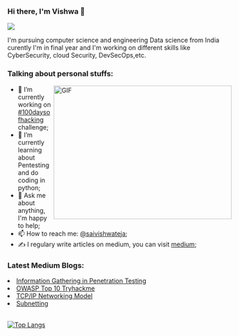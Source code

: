 
### Hi there, I'm Vishwa 👋
<a href="www.linkedin.com/in/sai-vishwa-teja-03vt05"><img src="https://img.shields.io/badge/-LinkedIn-0072b1?&style=for-the-badge&logo=linkedin&logoColor=white" /></a>

I'm pursuing computer science and engineering Data science from India curently I'm in final year and I'm working on different skills like CyberSecurity, cloud Security, DevSecOps,etc.
<h3>Talking about personal stuffs:</h1>
<!--
**Vishwateja03/Vishwateja03** is a ✨ _special_ ✨ repository because its `README.md` (this file) appears on your GitHub profile.
Here are some ideas to get you started:
 -->
<img  align="right" alt="GIF" src="https://media1.giphy.com/media/qgQUggAC3Pfv687qPC/giphy.gif?cid=ecf05e47udtdqaagnecg7mfu3mtvtvc90zvz2sjugyuoezd0&rid=giphy.gif&ct=g" width="400" height="300"/>

- 🔭 I’m currently working on <a href="https://3xabyt3.medium.com/list/100daysofhacking-challenge-3db6061da4b1">#100daysofhacking</a> challenge;
- 🌱 I’m currently learning about Pentesting and do coding in python;
- 💬 Ask me about anything, I'm happy to help;
- 📫 How to reach me: <a href="www.linkedin.com/in/sai-vishwa-teja-03vt05"  target="_blank" >@saivishwateja</a>;
- ✍️ I regulary write articles on medium, you can visit <a href="3xabyt3.medium.com" target="_blank" >medium</a>;
<!-- - 😄 Pronouns: ...
- ⚡ Fun fact: ... -->
<!-- - 👯 I’m looking to collaborate on ...
- 🤔 I’m looking for help with ... -->
<!-- 
📈 **My GitHub Stats:**
<br>

<p>
  <img height="180em" src="https://github-readme-stats.vercel.app/api?username=ayush098-hub&show_icons=true&hide_border=true&&count_private=true&include_all_commits=true" />
<!--   <img height="180em" src="https://github-readme-stats.vercel.app/api/top-langs/?username=ayush098-hub&exclude_repo=KNN-Image Classification&show_icons=true&hide_border=true&layout=compact&langs_count=8"/> -->
</p> 

<h3>Latest Medium Blogs:</h3>

<li><a href="https://infosecwriteups.com/information-gathering-in-penetration-testing-770e01bab326" target="_blank" >Information Gathering in Penetration Testing</a><br></li>
<li><a href="https://infosecwriteups.com/owasp-top-10-tryhackme-all-in-one-writeup-68ae5ab37d57" target="_blank">OWASP Top 10 Tryhackme</a><br></li>
<li><a href="https://infosecwriteups.com/tcp-ip-networking-model-69686f893569" target="_blank">TCP/IP Networking Model</a><br></li>
<li><a href="https://infosecwriteups.com/subnetting-a-networking-concept-161a82aff954" target="_blank">Subnetting</a></li><br>

<!-- ![Top Langs](https://github-readme-stats.vercel.app/api/top-langs/?username=ayush098-hub&theme=tokyonight) -->
[![Top Langs](https://github-readme-stats.vercel.app/api/top-langs/?username=ayush098-hub)](https://github.com/ayush098-hub/github-readme-stats)
